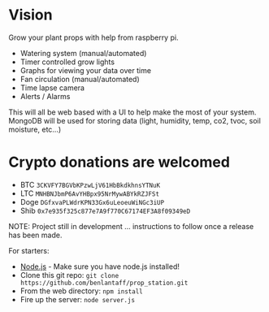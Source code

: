 # Vision

Grow your plant props with help from raspberry pi.

- Watering system (manual/automated)
- Timer controlled grow lights
- Graphs for viewing your data over time
- Fan circulation (manual/automated)
- Time lapse camera
- Alerts / Alarms

This will all be web based with a UI to help make the most of your system.
MongoDB will be used for storing data (light, humidity, temp, co2, tvoc, soil moisture, etc...)

# Crypto donations are welcomed

- BTC `3CKVFY7BGVbKPzwLjV61HbBkdkhnsYTNuK`
- LTC `MNHBNJbmP6AvYHBpx95NrMywABYkRZJFSt`
- Doge `DGfxvaPLWdrKPN33Gx6uLeoeuWiNGc3iUP`
- Shib `0x7e935f325c877e7A9f770C67174EF3A8f09349eD`

NOTE: Project still in development ... instructions to follow once a release has been made.

For starters:

- [Node.js](https://nodejs.org) - Make sure you have node.js installed!
- Clone this git repo: `git clone https://github.com/benlantaff/prop_station.git`
- From the web directory: `npm install`
- Fire up the server: `node server.js`
